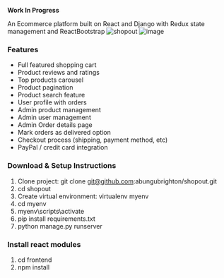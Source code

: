 **Work In Progress**

An Ecommerce platform built on React and Django with Redux state management and ReactBootstrap
![shopout](https://github.com/abungubrighton/shopout/assets/111748970/3d1c1009-94e8-4b69-a55e-7998dfae7909)
![image](https://github.com/abungubrighton/shopout/assets/111748970/75ad1df3-210c-4740-8108-95aa6806acb3)



### Features
* Full featured shopping cart
* Product reviews and ratings
* Top products carousel
* Product pagination
* Product search feature
* User profile with orders
* Admin product management
* Admin user management
* Admin Order details page
* Mark orders as delivered option
* Checkout process (shipping, payment method, etc)
* PayPal / credit card integration


### Download & Setup Instructions
1. Clone project: git clone git@github.com:abungubrighton/shopout.git
2. cd shopout
3. Create virtual environment: virtualenv myenv
4. cd myenv
5. myenv\scripts\activate
6. pip install requirements.txt
7. python manage.py runserver

### Install react modules
1. cd frontend
2. npm install

